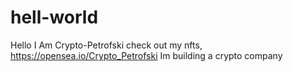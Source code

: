 # hell-world
Hello I Am Crypto-Petrofski check out my nfts, https://opensea.io/Crypto_Petrofski 
Im building a crypto company
